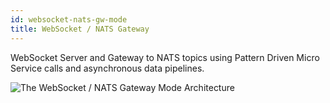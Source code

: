 ```yaml
---
id: websocket-nats-gw-mode
title: WebSocket / NATS Gateway
---
```


WebSocket Server and Gateway to NATS topics using Pattern Driven Micro Service calls and asynchronous data pipelines. 

![The WebSocket / NATS Gateway Mode Architecture](/easer/img/websocket-nats-gw-architecture.png)
